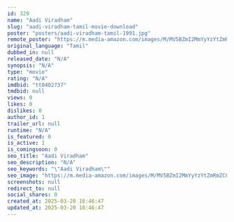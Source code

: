 ```yaml
---
id: 329
name: "Aadi Viradham"
slug: "aadi-viradham-tamil-movie-download"
poster: "posters/aadi-viradham-tamil-1991.jpg"
remote_poster: "https://m.media-amazon.com/images/M/MV5BZmI2MmYyYzYtZmRmZC00MGI3LWIzMjMtMDhjMTdhNTllMjEyXkEyXkFqcGc@._V1_SX300.jpg"
original_language: "Tamil"
dubbed_in: null
released_date: "N/A"
synopsis: "N/A"
type: "movie"
rating: "N/A"
imdbid: "tt0402737"
tmdbid: null
views: 0
likes: 0
dislikes: 0
author_id: 1
trailer_url: null
runtime: "N/A"
is_featured: 0
is_active: 1
is_comingsoon: 0
seo_title: "Aadi Viradham"
seo_description: "N/A"
seo_keywords: "\"Aadi Viradham\""
seo_image: "https://m.media-amazon.com/images/M/MV5BZmI2MmYyYzYtZmRmZC00MGI3LWIzMjMtMDhjMTdhNTllMjEyXkEyXkFqcGc@._V1_SX300.jpg"
screenshots: null
redirect_to: null
social_shares: 0
created_at: 2025-03-20 18:46:47
updated_at: 2025-03-20 18:46:47
---
```


